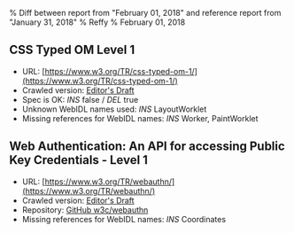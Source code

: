 % Diff between report from "February 01, 2018" and reference report from "January 31, 2018"
% Reffy
% February 01, 2018

## CSS Typed OM Level 1

- URL: [https://www.w3.org/TR/css-typed-om-1/](https://www.w3.org/TR/css-typed-om-1/)
- Crawled version: [Editor's Draft](https://drafts.css-houdini.org/css-typed-om-1/)
- Spec is OK: *INS* false / *DEL* true
- Unknown WebIDL names used: *INS* LayoutWorklet
- Missing references for WebIDL names: *INS* Worker, PaintWorklet


## Web Authentication: An API for accessing Public Key Credentials - Level 1

- URL: [https://www.w3.org/TR/webauthn/](https://www.w3.org/TR/webauthn/)
- Crawled version: [Editor's Draft](https://w3c.github.io/webauthn/)
- Repository: [GitHub w3c/webauthn](https://github.com/w3c/webauthn)
- Missing references for WebIDL names: *INS* Coordinates


